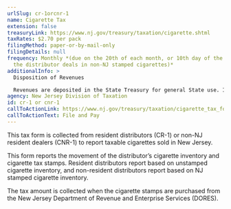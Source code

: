 ```yaml
---
urlSlug: cr-1orcnr-1
name: Cigarette Tax
extension: false
treasuryLink: https://www.nj.gov/treasury/taxation/cigarette.shtml
taxRates: $2.70 per pack
filingMethod: paper-or-by-mail-only
filingDetails: null
frequency: Monthly *(due on the 20th of each month, or 10th day of the month if
  the distributor deals in non-NJ stamped cigarettes)*
additionalInfo: >
  Disposition of Revenues

  Revenues are deposited in the State Treasury for general State use. Initial collections of $391.5 million are deposited in the Health Care Subsidy Fund.
agency: New Jersey Division of Taxation
id: cr-1 or cnr-1
callToActionLink: https://www.nj.gov/treasury/taxation/cigarette_tax_form.shtml
callToActionText: File and Pay
---
```


This tax form is collected from resident distributors (CR-1) or non-NJ resident dealers (CNR-1) to report taxable cigarettes sold in New Jersey.

This form reports the movement of the distributor’s cigarette inventory and cigarette tax stamps. Resident distributors report based on unstamped cigarette inventory, and non-resident distributors report based on NJ stamped cigarette inventory.

The tax amount is collected when the cigarette stamps are purchased from the New Jersey Department of Revenue and Enterprise Services (DORES).
